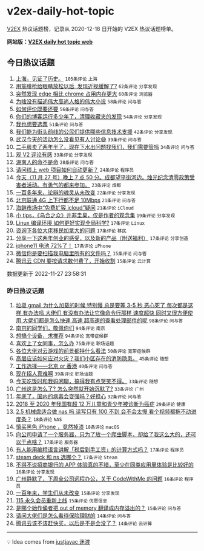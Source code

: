 # v2ex-daily-hot-topic

[V2EX](https://www.v2ex.com/) 热议话题榜，记录从 2020-12-18 日开始的 V2EX 热议话题榜单。

**网站版：[V2EX daily hot topic web](https://boojack.github.io/v2ex-daily-hot-topic-web/)**

## 今日热议话题

<!-- TODAY BEGIN -->

1. [上海，见证了历史。](https://www.v2ex.com/t/898212) `105条评论` `上海`
1. [用筋膜枪给眼睛放松以后, 发现近视缓解了?](https://www.v2ex.com/t/898285) `62条评论` `分享发现`
1. [突然发现 edge 相比 chrome 占用内存更大](https://www.v2ex.com/t/898253) `60条评论` `浏览器`
1. [为啥没有描述伟大高尚人格的伟大小说](https://www.v2ex.com/t/898291) `58条评论` `问与答`
1. [如何评价既要还要](https://www.v2ex.com/t/898247) `56条评论` `问与答`
1. [你们的博客运行多少年了，清理收藏夹的发现](https://www.v2ex.com/t/898305) `54条评论` `分享发现`
1. [我也想要选票](https://www.v2ex.com/t/898218) `51条评论` `问与答`
1. [我们能为街头前线的公民们提供哪些信息技术支援](https://www.v2ex.com/t/898231) `42条评论` `分享发现`
1. [武汉今天的活动怎么没看见有人讨论😅](https://www.v2ex.com/t/898371) `39条评论` `问与答`
1. [二手房卖了两年半了，现在下水出问题找我们，我们需要管吗](https://www.v2ex.com/t/898326) `34条评论` `问与答`
1. [观 V2 评论有感](https://www.v2ex.com/t/898226) `33条评论` `分享发现`
1. [湖南人的命不是命](https://www.v2ex.com/t/898209) `28条评论` `问与答`
1. [请问线上 web 项目如何自动更新？](https://www.v2ex.com/t/898339) `24条评论` `程序员`
1. [今天（11 月 27 号）晚上 7 点 50 分。成都望平街河边。烛光纪念清零政策受害者活动。有勇气的都来参加。](https://www.v2ex.com/t/898260) `23条评论` `成都`
1. [一百多年来，论辩的魂灵从未改变](https://www.v2ex.com/t/898225) `22条评论` `分享发现`
1. [北京联通 4G 上下行都不足 10Mbps](https://www.v2ex.com/t/898331) `21条评论` `问与答`
1. [海鲜市场中“免费扩容 icloud”疑问](https://www.v2ex.com/t/898275) `21条评论` `iCloud`
1. [小 tips，《乌合之众》并非圭臬，仅是作者的观念集](https://www.v2ex.com/t/898237) `19条评论` `分享发现`
1. [Linux 编译环境 如何更好实现全局科学?](https://www.v2ex.com/t/898300) `17条评论` `Linux`
1. [咨询下各位大佬移民加拿大的问题](https://www.v2ex.com/t/898273) `17条评论` `移民`
1. [分享一下这两年创业的感受，以及新的产品（附送福利）](https://www.v2ex.com/t/898269) `17条评论` `分享创造`
1. [iphone11 电池 72%了！](https://www.v2ex.com/t/898229) `17条评论` `iPhone`
1. [微信你是要扫描我电脑里所有的文件吗？](https://www.v2ex.com/t/898295) `15条评论` `问与答`
1. [腾讯云 CDN 要按请求数付费了，开始收割](https://www.v2ex.com/t/898280) `15条评论` `云计算`

数据更新于 2022-11-27 23:58:31

<!-- TODAY END -->

### 昨日热议话题

<!-- YESTERDAY BEGIN -->

1. [垃圾 gmail 为什么加载的时候 特别慢 总是要等 3-5 秒 恶心死了 每次都是这样 有办法吗 大佬们 有没有办法让它像命令行那样 速度超快 同时又很方便使用 大佬们都是怎么快速 高速 超高速的查看处理邮件的呢](https://www.v2ex.com/t/898092) `98条评论` `问与答`
1. [南京的同学们，敬佩你们](https://www.v2ex.com/t/898186) `94条评论` `南京`
1. [想搞个设备，求推荐](https://www.v2ex.com/t/898042) `94条评论` `宽带症候群`
1. [喜欢上了女同事，怎么办](https://www.v2ex.com/t/898176) `75条评论` `职场话题`
1. [各位大佬对云游戏的前景都持什么看法](https://www.v2ex.com/t/898074) `50条评论` `宽带症候群`
1. [高层应该如何应对火灾？我们小区存在的消防隐患。](https://www.v2ex.com/t/898093) `45条评论` `随想`
1. [工作选择——北京 or 香港](https://www.v2ex.com/t/898159) `40条评论` `问与答`
1. [现在招人真难啊](https://www.v2ex.com/t/898050) `39条评论` `职场话题`
1. [今天吃饭时和我妈闲聊，搞得我有点哭笑不得。](https://www.v2ex.com/t/898151) `33条评论` `随想`
1. [广州这是怎么了? 怎么突然就开始沉默了?](https://www.v2ex.com/t/898100) `33条评论` `广州`
1. [年底了，国内的病毒会变强吗？好担心](https://www.v2ex.com/t/898010) `32条评论` `问与答`
1. [2018 至 2020 年我国有超 12 万儿童和青少年被诊断为癌症](https://www.v2ex.com/t/898022) `29条评论` `健康`
1. [2.5 机械盘适合做 nas 吗 读写只有 100 不到 会不会太慢 看个视频都拖不动进度条？](https://www.v2ex.com/t/898015) `18条评论` `NAS`
1. [慎买黑色 iPhone ，竟然掉漆](https://www.v2ex.com/t/898012) `18条评论` `macOS`
1. [向公司申请了一个服务器，只为了放一个爬虫脚本，却给了我这么大的，还可以干点啥？](https://www.v2ex.com/t/898124) `17条评论` `服务器`
1. [有人能用编程语言讲解「税后到手工资」的计算方式吗？](https://www.v2ex.com/t/898119) `17条评论` `程序员`
1. [steam deck 和 ns 选哪个？](https://www.v2ex.com/t/898103) `17条评论` `Steam`
1. [不得不说招商银行的 APP 体验真的不错，至少在同类应用里体验是比较好的](https://www.v2ex.com/t/898148) `16条评论` `分享发现`
1. [广州静默了，下周全公司远程办公，关于 CodeWithMe 的问题](https://www.v2ex.com/t/898043) `16条评论` `程序员`
1. [一百年来，学生们从未改变](https://www.v2ex.com/t/898195) `15条评论` `分享发现`
1. [115 永久会员重新上线](https://www.v2ex.com/t/898162) `15条评论` `优惠信息`
1. [是哪个始作俑者把 out of memory 翻译成内存溢出的？](https://www.v2ex.com/t/898069) `15条评论` `问与答`
1. [请问大佬们是怎么看待保险理财的](https://www.v2ex.com/t/898189) `14条评论` `问与答`
1. [腾讯云该不该赶快买，以后是不是会没了？](https://www.v2ex.com/t/898156) `14条评论` `云计算`

<!-- YESTERDAY END -->

---

💡 Idea comes from [justjavac 迷渡](https://github.com/justjavac/)
